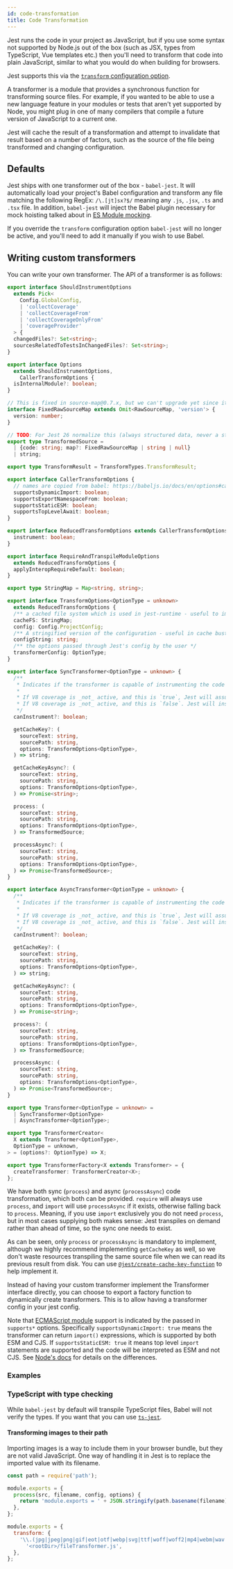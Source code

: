 ```yaml
---
id: code-transformation
title: Code Transformation
---
```


Jest runs the code in your project as JavaScript, but if you use some syntax not supported by Node.js out of the box (such as JSX, types from TypeScript, Vue templates etc.) then you'll need to transform that code into plain JavaScript, similar to what you would do when building for browsers.

Jest supports this via the [`transform` configuration option](Configuration.md#transform-objectstring-pathtotransformer--pathtotransformer-object).

A transformer is a module that provides a synchronous function for transforming source files. For example, if you wanted to be able to use a new language feature in your modules or tests that aren't yet supported by Node, you might plug in one of many compilers that compile a future version of JavaScript to a current one.

Jest will cache the result of a transformation and attempt to invalidate that result based on a number of factors, such as the source of the file being transformed and changing configuration.

## Defaults

Jest ships with one transformer out of the box - `babel-jest`. It will automatically load your project's Babel configuration and transform any file matching the following RegEx: `/\.[jt]sx?$/` meaning any `.js`, `.jsx`, `.ts` and `.tsx` file. In addition, `babel-jest` will inject the Babel plugin necessary for mock hoisting talked about in [ES Module mocking](ManualMocks.md#using-with-es-module-imports).

If you override the `transform` configuration option `babel-jest` will no longer be active, and you'll need to add it manually if you wish to use Babel.

## Writing custom transformers

You can write your own transformer. The API of a transformer is as follows:

```ts
export interface ShouldInstrumentOptions
  extends Pick<
    Config.GlobalConfig,
    | 'collectCoverage'
    | 'collectCoverageFrom'
    | 'collectCoverageOnlyFrom'
    | 'coverageProvider'
  > {
  changedFiles?: Set<string>;
  sourcesRelatedToTestsInChangedFiles?: Set<string>;
}

export interface Options
  extends ShouldInstrumentOptions,
    CallerTransformOptions {
  isInternalModule?: boolean;
}

// This is fixed in source-map@0.7.x, but we can't upgrade yet since it's async
interface FixedRawSourceMap extends Omit<RawSourceMap, 'version'> {
  version: number;
}

// TODO: For Jest 26 normalize this (always structured data, never a string)
export type TransformedSource =
  | {code: string; map?: FixedRawSourceMap | string | null}
  | string;

export type TransformResult = TransformTypes.TransformResult;

export interface CallerTransformOptions {
  // names are copied from babel: https://babeljs.io/docs/en/options#caller
  supportsDynamicImport: boolean;
  supportsExportNamespaceFrom: boolean;
  supportsStaticESM: boolean;
  supportsTopLevelAwait: boolean;
}

export interface ReducedTransformOptions extends CallerTransformOptions {
  instrument: boolean;
}

export interface RequireAndTranspileModuleOptions
  extends ReducedTransformOptions {
  applyInteropRequireDefault: boolean;
}

export type StringMap = Map<string, string>;

export interface TransformOptions<OptionType = unknown>
  extends ReducedTransformOptions {
  /** a cached file system which is used in jest-runtime - useful to improve performance */
  cacheFS: StringMap;
  config: Config.ProjectConfig;
  /** A stringified version of the configuration - useful in cache busting */
  configString: string;
  /** the options passed through Jest's config by the user */
  transformerConfig: OptionType;
}

export interface SyncTransformer<OptionType = unknown> {
  /**
   * Indicates if the transformer is capable of instrumenting the code for code coverage.
   *
   * If V8 coverage is _not_ active, and this is `true`, Jest will assume the code is instrumented.
   * If V8 coverage is _not_ active, and this is `false`. Jest will instrument the code returned by this transformer using Babel.
   */
  canInstrument?: boolean;

  getCacheKey?: (
    sourceText: string,
    sourcePath: string,
    options: TransformOptions<OptionType>,
  ) => string;

  getCacheKeyAsync?: (
    sourceText: string,
    sourcePath: string,
    options: TransformOptions<OptionType>,
  ) => Promise<string>;

  process: (
    sourceText: string,
    sourcePath: string,
    options: TransformOptions<OptionType>,
  ) => TransformedSource;

  processAsync?: (
    sourceText: string,
    sourcePath: string,
    options: TransformOptions<OptionType>,
  ) => Promise<TransformedSource>;
}

export interface AsyncTransformer<OptionType = unknown> {
  /**
   * Indicates if the transformer is capable of instrumenting the code for code coverage.
   *
   * If V8 coverage is _not_ active, and this is `true`, Jest will assume the code is instrumented.
   * If V8 coverage is _not_ active, and this is `false`. Jest will instrument the code returned by this transformer using Babel.
   */
  canInstrument?: boolean;

  getCacheKey?: (
    sourceText: string,
    sourcePath: string,
    options: TransformOptions<OptionType>,
  ) => string;

  getCacheKeyAsync?: (
    sourceText: string,
    sourcePath: string,
    options: TransformOptions<OptionType>,
  ) => Promise<string>;

  process?: (
    sourceText: string,
    sourcePath: string,
    options: TransformOptions<OptionType>,
  ) => TransformedSource;

  processAsync: (
    sourceText: string,
    sourcePath: string,
    options: TransformOptions<OptionType>,
  ) => Promise<TransformedSource>;
}

export type Transformer<OptionType = unknown> =
  | SyncTransformer<OptionType>
  | AsyncTransformer<OptionType>;

export type TransformerCreator<
  X extends Transformer<OptionType>,
  OptionType = unknown,
> = (options?: OptionType) => X;

export type TransformerFactory<X extends Transformer> = {
  createTransformer: TransformerCreator<X>;
};
```

We have both sync (`process`) and async (`processAsync`) code transformation, which both can be provided. `require` will always use `process`, and `import` will use `processAsync` if it exists, otherwise falling back to `process`. Meaning, if you use `import` exclusively you do not need `process`, but in most cases supplying both makes sense: Jest transpiles on demand rather than ahead of time, so the sync one needs to exist.

As can be seen, only `process` or `processAsync` is mandatory to implement, although we highly recommend implementing `getCacheKey` as well, so we don't waste resources transpiling the same source file when we can read its previous result from disk. You can use [`@jest/create-cache-key-function`](https://www.npmjs.com/package/@jest/create-cache-key-function) to help implement it.

Instead of having your custom transformer implement the Transformer interface directly, you can choose to export a factory function to dynamically create transformers. This is to allow having a transformer config in your jest config.

Note that [ECMAScript module](ECMAScriptModules.md) support is indicated by the passed in `supports*` options. Specifically `supportsDynamicImport: true` means the transformer can return `import()` expressions, which is supported by both ESM and CJS. If `supportsStaticESM: true` it means top level `import` statements are supported and the code will be interpreted as ESM and not CJS. See [Node's docs](https://nodejs.org/api/esm.html#esm_differences_between_es_modules_and_commonjs) for details on the differences.

### Examples

### TypeScript with type checking

While `babel-jest` by default will transpile TypeScript files, Babel will not verify the types. If you want that you can use [`ts-jest`](https://github.com/kulshekhar/ts-jest).

#### Transforming images to their path

Importing images is a way to include them in your browser bundle, but they are not valid JavaScript. One way of handling it in Jest is to replace the imported value with its filename.

```js title="fileTransformer.js"
const path = require('path');

module.exports = {
  process(src, filename, config, options) {
    return 'module.exports = ' + JSON.stringify(path.basename(filename)) + ';';
  },
};
```

```js title="jest.config.js"
module.exports = {
  transform: {
    '\\.(jpg|jpeg|png|gif|eot|otf|webp|svg|ttf|woff|woff2|mp4|webm|wav|mp3|m4a|aac|oga)$':
      '<rootDir>/fileTransformer.js',
  },
};
```
